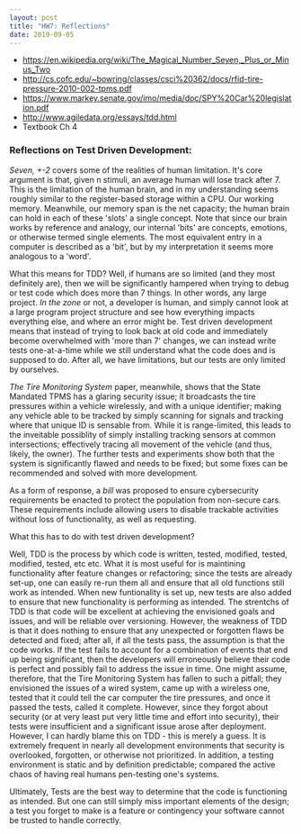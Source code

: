 ```yaml
---
layout: post
title: "HW7: Reflections"
date: 2019-09-05
---
```


* <https://en.wikipedia.org/wiki/The_Magical_Number_Seven,_Plus_or_Minus_Two>
* <http://cs.cofc.edu/~bowring/classes/csci%20362/docs/rfid-tire-pressure-2010-002-tpms.pdf>
* <https://www.markey.senate.gov/imo/media/doc/SPY%20Car%20legislation.pdf>
* <http://www.agiledata.org/essays/tdd.html>
* Textbook Ch 4

### Reflections on Test Driven Development: 

*Seven, +-2* covers some of the realities of human limitation. It's core argument is that, given n stimuli, an average human will lose track after 7. This is the limitation of the human brain, and in my understanding seems roughly similar to the register-based storage within a CPU. Our working memory. Meanwhile, our memory span is the net capacity; the human brain can hold in each of these 'slots' a single concept. Note that since our brain works by reference and analogy, our internal 'bits' are concepts, emotions, or otherwise termed single elements. The most equivalent entry in a computer is described as a 'bit', but by my interpretation it seems more analogous to a 'word'.  

What this means for TDD? Well, if humans are so limited (and they most definitely are), then we will be significantly hampered when trying to debug or test code which does more than 7 things. In other words, any large project. *In the zone* or not, a developer is human, and simply cannot look at a large program project structure and see how everything impacts everything else, and where an error might be. Test driven development means that instead of trying to look back at old code and immediately become overwhelmed with 'more than 7' changes, we can instead write tests one-at-a-time while we still understand what the code does and is supposed to do. After all, we have limitations, but our tests are only limited by ourselves.

*The Tire Monitoring System* paper, meanwhile, shows that the State Mandated TPMS has a glaring security issue; it broadcasts the tire pressures within a vehicle wirelessly, and with a unique identifier; making any vehicle able to be tracked by simply scanning for signals and tracking where that unique ID is sensable from. While it is range-limited, this leads to the inveitable possiblity of simply installing tracking sensors at common intersections; effectively tracing all movement of the vehicle (and thus, likely, the owner). The further tests and experiments show both that the system is significantly flawed and needs to be fixed; but some fixes can be recommended and solved with more development. 

As a form of response, a *bill* was proposed to ensure cybersecurity requirements be enacted to protect the population from non-secure cars. These requirements include allowing users to disable trackable activities without loss of functionality, as well as requesting.  

What this has to do with test driven development?  

Well, TDD is the process by which code is written, tested, modified, tested, modified, tested, etc etc. What it is most useful for is maintining functionality after feature changes or refactoring; since the tests are already set-up, one can easily re-run them all and ensure that all old functions still work as intended. When new funtionality is set up, new tests are also added to ensure that new functionality is performing as intended. The strentchs of TDD is that code will be excellent at achieving the envisioned goals and issues, and will be reliable over versioning. However, the weakness of TDD is that it does nothing to ensure that any unexpected or forgotten flaws be detected and fixed; after all, if all the tests pass, the assumption is that the code works. If the test fails to account for a combination of events that end up being significant, then the developers will erroneously believe their code is perfect and possibly fail to address the issue in time. One might assume, therefore, that the Tire Monitoring System has fallen to such a pitfall; they envisioned the issues of a wired system, came up with a wireless one, tested that it could tell the car computer the tire pressures, and once it passed the tests, called it complete. However, since they forgot about security (or at very least put very little time and effort into security), their tests were insufficient and a significant issue arose after deployment. However, I can hardly blame this on TDD - this is merely a guess. It is extremely frequent in nearly all development environments that security is overlooked, forgotten, or otherwise not prioritized. In addition, a testing environment is static and by definition predictable; compared the active chaos of having real humans pen-testing one's systems.  

Ultimately, Tests are the best way to determine that the code is functioning as intended. But one can still simply miss important elements of the design; a test you forget to make is a feature or contingency your software cannot be trusted to handle correctly.
